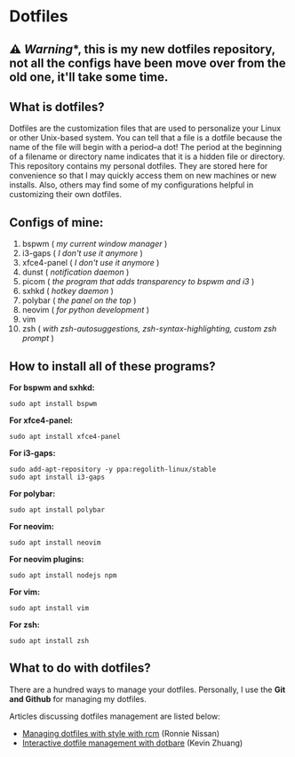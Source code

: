 # Dotfiles
## ⚠️ *Warning**, this is my new dotfiles repository, not all the configs have been move over from the old one, it'll take some time.


## What is dotfiles?

Dotfiles are the customization files that are used to personalize your Linux or other Unix-based system.  You can tell that a file is a dotfile because the name of the file will begin with a period–a dot!  The period at the beginning of a filename or directory name indicates that it is a hidden file or directory.  This repository contains my personal dotfiles.  They are stored here for convenience so that I may quickly access them on new machines or new installs.  Also, others may find some of my configurations helpful in customizing their own dotfiles.



## Configs of mine: 

1. bspwm ( *my current window manager* )
2. i3-gaps ( *I don't use it anymore* )
3. xfce4-panel ( *I don't use it anymore* )
4. dunst ( *notification daemon* )
5. picom ( *the program that adds transparency to bspwm and i3* )
6. sxhkd ( *hotkey daemon* )
7. polybar ( *the panel on the top* )
8. neovim ( *for python development* )
9. vim
10. zsh ( *with zsh-autosuggestions, zsh-syntax-highlighting, custom zsh prompt* )



## How to install all of these programs?

**For bspwm and sxhkd:**

```shell
sudo apt install bspwm
```

**For xfce4-panel:**

```shell
sudo apt install xfce4-panel
```

**For i3-gaps:**

```shell
sudo add-apt-repository -y ppa:regolith-linux/stable
sudo apt install i3-gaps
```

**For polybar:**

```shell
sudo apt install polybar
```

**For neovim:**

```shell
sudo apt install neovim
```

**For neovim plugins:**

```shell
sudo apt install nodejs npm
```

**For vim:**

```shell
sudo apt install vim
```

**For zsh:**

```shell
sudo apt install zsh
```


## What to do with dotfiles?

There are a hundred ways to manage your dotfiles. Personally, I use the **Git and Github** for managing my dotfiles. 

Articles discussing dotfiles management are listed below:

- [Managing dotfiles with style with rcm](https://distrotube.com/guest-articles/managing-dotfiles-with-rcm.html) (Ronnie Nissan)
- [Interactive dotfile management with dotbare](https://distrotube.com/guest-articles/interactive-dotfile-management-dotbare.html) (Kevin Zhuang)





